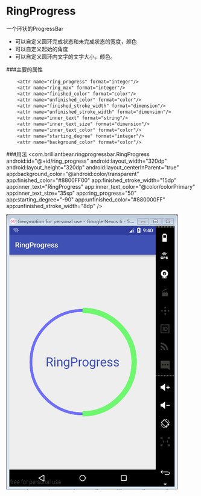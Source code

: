 # RingProgress
一个环状的ProgressBar
 
* 可以自定义圆环完成状态和未完成状态的宽度，颜色
* 可以自定义起始的角度
* 可以自定义圆环内文字的文字大小，颜色。


###主要的属性

		<attr name="ring_progress" format="integer"/>
        <attr name="ring_max" format="integer"/>
        <attr name="finished_color" format="color"/>
        <attr name="unfinished_color" format="color"/>
        <attr name="finished_stroke_width" format="dimension"/>
        <attr name="unfinished_stroke_width" format="dimension"/>
        <attr name="inner_text" format="string"/>
        <attr name="inner_text_size" format="dimension"/>
        <attr name="inner_text_color" format="color"/>
        <attr name="starting_degree" format="integer"/>
        <attr name="background_color" format="color"/>


###用法
		<com.brilliantbear.ringprogressbar.RingProgress
        	android:id="@+id/ring_progress"
        	android:layout_width="320dp"
        	android:layout_height="320dp"
        	android:layout_centerInParent="true"
        	app:background_color="@android:color/transparent"
        	app:finished_color="#8800FF00"
        	app:finished_stroke_width="15dp"
        	app:inner_text="RingProgress"
        	app:inner_text_color="@color/colorPrimary"
        	app:inner_text_size="35sp"
        	app:ring_progress="50"
        	app:starting_degree="-90"
        	app:unfinished_color="#880000FF"
        	app:unfinished_stroke_width="8dp"
		/>


![image](https://github.com/liancanxiong/RingProgress/blob/master/screenshot.png)

